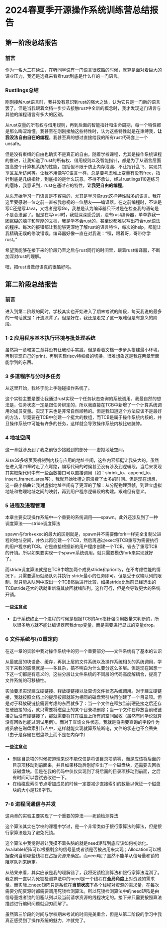# 2024春夏季开源操作系统训练营总结报告

## 第一阶段总结报告

### 前言

作为一名大二在读生，在听同学说有一门语言很炫酷的时候，就算是面对着巨大的课业压力，我还是选择来看看rust到底是什么样的一门语言。

### Rustlings总结

刚刚接触rust语言时，我并没有意识到rust的强大之处，认为它只是一门新的语言罢了。但是当我跟着文档一步步去接触rust中全新的概念时，我才发现这门语言与其他的编程语言有多大的区别。

从rust变量的所有权与借用规则，再到后面的智能指针和生命周期，每一个特性都是那么晦涩难懂。我甚至在刚刚接触这些特性时，认为这些特性就是在束缚我，**让我没法自由自在的编程**。我甚至真的想过直接给我的所有rust代码套上一个unsafe。

但是没有束缚的自由也确实不是真正的自由。随着学校课程，尤其是操作系统课程的推进，让我知道了rust的所有权、借用规则以及智能指针，都是为了从语言层面提高整个计算机系统的性能，包括但不限于防止内存泄漏、不让指针乱飞、实现共享区互斥访问等。让我不用像写C语言一样，总是要考虑堆上变量有没有free，指针到底是几级指针，到底指的是什么玩意。不得不承认，经过rustlings110道练习的磨炼，我意识到，rust在通过它的特性，**让我更自由的编程**。

从头开始学习一门语言是不容易的，尤其是学习像rust这样特性贼多的语言。我在这里要感谢一位之前一直被我忽视的一位朋友——编译器。在之前编程时，不论是写C还是写Java，又或者是写Go，我总是认为编译器只不过是在检查我的语句是不是合法罢了。但是在写rust时，我就深深感受到，没有rust编译器，单单靠我一团浆糊的脑子和厚厚的文档，我是学不会rust的，甚至说都难以写出符合rust语法的程序。每次的报错都让我能够更深地了解rust的语言特性，每次的help，都能让我精确无误的修改错误。编译器好像一直在对我说：“嘿，跟着哥，哥带你学rust。”

希望我能够在接下来的阶段乃至之后与rust同行的时间里，跟着rust编译器，不断加深对rust的理解。

嘿，把rust当做母语真的很酷好吗。

## 第二阶段总结报告

### 前言

进入到第二阶段的同时，学校其实也开始进入了期末考试的阶段，每天我说的最多的一句话就是：汗流浃背了。但是好在，我还是走完了这一艰难但是有意义的阶段。

### 1-2 应用程序基本执行环境与批处理系统

虽然第一章和第二章并没有让我动手实践，但是看着文档一步步从搭建最小环境，再到实现自己的print，再到实现riscv特权级的切换。很难想象这是我在两章里面能学到的东西。

### 3 多道程序与分时多任务

从这里开始，我终于能上手碰碰操作系统了。

这个实验主要是要让我通过rust实现一个任务状态查询的系统调用。我最自然的想法是，任务状态一定是跟任务绑定的，所以我直接在TCB中新增了一个计算系统调用的成员变量。实现下来也是非常自然顺畅的。但是我知道这个方法应该不是最好的方法，毕竟要在TCB中创建一个挺大的数组，而TCB是属于操作系统内核的，并且操作系统中可能有许多的任务，这样就会导致操作系统内核比较臃肿。

### 4 地址空间

这一章就涉及到了我之前很少接触到的部分——虚拟地址空间。

从sv39多级页表机制到内核与应用的地址空间，这些内容都挺让我头大的。虽然在进入第四章时走了点弯路，编写代码的时候甚至没有涉及到逻辑段。当后来发现其实框架代码中有一些函数接口可以直接调用（如：shrink_to、append_to、insert_framed_area等），我就开始吐槽之前浪费了太多的时间。但是现在想想，这一段小插曲让我对虚拟地址空间有了更深的了解：从分配物理页帧，到建立虚拟地址和物理地址之间的映射，再到用户程序逻辑段的构建。艰难但有意义。

### 5 进程及进程管理

本章主要实现操作系统中一个重要的系统调用——spawn。此外还涉及到了一种调度算法——stride调度算法

spawn与fork+exec的最大的区别就是，spawn并不需要像fork一样完全复制父进程的地址空间，并依此再创建一个TCB，然后再通过exec将TCB重写为需要执行的用户程序的TCB。它是直接根据新的用户程序创建一个TCB，省去了重写TCB的开销。所以如果要实现一个spawn系统调用，就只需要模仿fork来实现就好了。

而stride调度算法就是在TCB中增加两个成员stride和priority，在不考虑性能的情况下，只需要遍历就绪队列并执行 stride最小的任务即可。但是受于双端队列的限制，就只能从队列中取出一个TCB然后进行比较，如果stride比当前已经选出的TCBstride还大的话就重新将其放回就绪队列，这样可行，但是会导致更大的系统开销。

#### 一些注意点

- 由于系统终止一个进程的时候是根据TCB的Arc指针强引用数量来判断的，所以很多地方就不能让编译器帮我drop变量，而是需要进行显式的变量drop。

### 6 文件系统与I/O重定向

在这一章的实验中我对操作系统中的另一个重要部分——文件系统有了基本的认识

从最底层的块设备、缓存，再到上层的文件系统以及操作系统相关的系统调用，学习下来我的感觉就是——多且杂，搞不明白为什么要分这么多层。但是现在回想一下这一切都是有意义的，这些分层让文件系统的不同层的代码高度解耦合，提高了文件系统的可移植性。

实验要求实现建立硬链接、释放硬链接以及查询文件状态系统调用。对于建立硬链接，我就按照文档上的提示按部就班为相同的磁盘索引块再创建了一个目录项。但是对于释放硬链接需要考虑的东西就多了：当一个文件在释放当前硬链接之后还存在硬链接的话，就只需要将磁盘上的某个目录项删除；当一个文件在释放当前硬链接之后没有硬链接了，那就需要将其在磁盘上所有的空间回收（虽然有同学说就算没有回收也能过测试用例）。而对于查询文件状态，我就是将需要查询的字段作为成员放在磁盘索引节点中，这样就能实现就算系统断电，文件的状态也不会丢失（由于是存储在磁盘块上而不是在内存中）

#### 一些注意点

- 删除目录项的时候按道理来说不能仅仅是将该目录项清零，而是应该将后面的目录项移动到前面来，并且如果移动后刚好空出了一个磁盘块，还需要去回收该磁盘块。但是在我的代码中仅仅实现到了将后面的目录项移动到前面，之后有时间可以尝试去改进一下。
- 在给磁盘索引节点增加成员的时候一定要减少直接索引的数量以保证一个磁盘块的大小是128字节。

### 7-8 进程间通信与并发

这两章的实验主要实现了一个重要的算法——死锁检测算法

这个算法其实在学校的课程中学过，是一个非常类似于银行家算法的算法，但是银行家算法是为了避免死锁。

这个算法中我觉得最让我摸不着头脑的就是need矩阵到底应该如何初始化。Available矩阵可以根据剩余的信号量或者锁是否被占用来实现；Allocation可以根据查询当前哪些线程在占据资源来确定。而need呢？显然不能单从信号量和锁的阻塞队列来确定。

从结果来看，其实应该是我的理解错了，我将死锁检测算法和银行家算法混淆了。我之前一直以为死锁检测算法中的need是一个线程在**全局角度**上对资源的需求量。而实际上need矩阵只是系统在**当前状态**下各个线程对资源的需求量，在每次需要分配资源时都需要调用死锁检测算法。所以死锁检测算法中的need矩阵是由信号量或者锁的阻塞队列以及当前请求资源的线程决定的。接下来只需要按照算法描述进行编码问题就迎刃而解了。

虽然第三阶段的时间与学校期末考试的时间完美重合，但是从第二阶段的学习中我真正感受到了操作系统的魅力，冲就完了。

